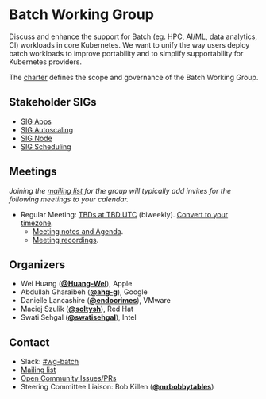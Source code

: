 <!---
This is an autogenerated file!

Please do not edit this file directly, but instead make changes to the
sigs.yaml file in the project root.

To understand how this file is generated, see https://git.k8s.io/community/generator/README.md
--->
# Batch Working Group

Discuss and enhance the support for Batch (eg. HPC, AI/ML, data analytics, CI) workloads in core Kubernetes. We want to unify the way users deploy batch workloads to improve portability and to simplify supportability for Kubernetes providers.

The [charter](charter.md) defines the scope and governance of the Batch Working Group.

## Stakeholder SIGs
* [SIG Apps](/sig-apps)
* [SIG Autoscaling](/sig-autoscaling)
* [SIG Node](/sig-node)
* [SIG Scheduling](/sig-scheduling)

## Meetings
*Joining the [mailing list](TBD) for the group will typically add invites for the following meetings to your calendar.*
* Regular Meeting: [TBDs at TBD UTC](TBD) (biweekly). [Convert to your timezone](http://www.thetimezoneconverter.com/?t=TBD&tz=UTC).
  * [Meeting notes and Agenda](TBD).
  * [Meeting recordings](TBD).

## Organizers

* Wei Huang (**[@Huang-Wei](https://github.com/Huang-Wei)**), Apple
* Abdullah Gharaibeh (**[@ahg-g](https://github.com/ahg-g)**), Google
* Danielle Lancashire (**[@endocrimes](https://github.com/endocrimes)**), VMware
* Maciej Szulik (**[@soltysh](https://github.com/soltysh)**), Red Hat
* Swati Sehgal (**[@swatisehgal](https://github.com/swatisehgal)**), Intel

## Contact
- Slack: [#wg-batch](https://kubernetes.slack.com/messages/wg-batch)
- [Mailing list](TBD)
- [Open Community Issues/PRs](https://github.com/kubernetes/community/labels/wg%2Fbatch)
- Steering Committee Liaison: Bob Killen (**[@mrbobbytables](https://github.com/mrbobbytables)**)
<!-- BEGIN CUSTOM CONTENT -->

<!-- END CUSTOM CONTENT -->
